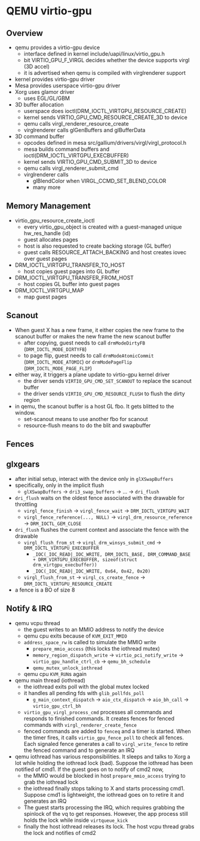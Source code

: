 QEMU virtio-gpu
===============

## Overview

- qemu provides a virtio-gpu device
  - interface defined in kernel include/uapi/linux/virtio_gpu.h
  - bit VIRTIO_GPU_F_VIRGL decides whether the device supports virgl (3D accel)
  - it is advertised when qemu is compiled with virglrenderer support
- kernel provides virtio-gpu driver
- Mesa provides userspace virtio-gpu driver
- Xorg uses glamor driver
  - uses EGL/GL/GBM
- 3D buffer allocation
  - userspace does ioctl(DRM_IOCTL_VIRTGPU_RESOURCE_CREATE)
  - kernel sends VIRTIO_GPU_CMD_RESOURCE_CREATE_3D to device
  - qemu calls virgl_renderer_resource_create
  - virglrenderer calls glGenBuffers and glBufferData
- 3D command buffer
  - opcodes defined in mesa src/gallium/drivers/virgl/virgl_protocol.h
  - mesa builds command buffers and ioctl(DRM_IOCTL_VIRTGPU_EXECBUFFER)
  - kernel sends VIRTIO_GPU_CMD_SUBMIT_3D to device
  - qemu calls virgl_renderer_submit_cmd
  - virglrenderer calls
    - glBlendColor when VIRGL_CCMD_SET_BLEND_COLOR
    - many more

## Memory Management

- virtio_gpu_resource_create_ioctl
  - every virtio_gpu_object is created with a guest-managed unique
    hw_res_handle (id)
  - guest allocates pages
  - host is also requested to create backing storage (GL buffer)
  - guest calls RESOURCE_ATTACH_BACKING and host creates iovec over guest pages
- DRM_IOCTL_VIRTGPU_TRANSFER_TO_HOST
  - host copies guest pages into GL buffer
- DRM_IOCTL_VIRTGPU_TRANSFER_FROM_HOST
  - host copies GL buffer into guest pages
- DRM_IOCTL_VIRTGPU_MAP
  - map guest pages

## Scanout

- When guest X has a new frame, it either copies the new frame to the scanout
  buffer or makes the new frame the new scanout buffer
  - after copying, guest needs to call `drmModeDirtyFB`
    (`DRM_IOCTL_MODE_DIRTYFB`)
  - to page flip, guest needs to call `drmModeAtomicCommit`
    (`DRM_IOCTL_MODE_ATOMIC`) or `drmModePageFlip`
    (`DRM_IOCTL_MODE_PAGE_FLIP`)
- either way, it triggers a plane update to virtio-gpu kernel driver
  - the driver sends `VIRTIO_GPU_CMD_SET_SCANOUT` to replace the scanout
    buffer
  - the driver sends `VIRTIO_GPU_CMD_RESOURCE_FLUSH` to flush the dirty region
- in qemu, the scanout buffer is a host GL fbo.  It gets blitted to the
  window.
  - set-scanout means to use another fbo for scanout
  - resource-flush means to do the blit and swapbuffer

## Fences

## glxgears

- after initial setup, interact with the device only in `glXSwapBuffers`
- specifically, only in the implicit flush
  - `glXSwapBuffers` -> `dri3_swap_buffers` -> ... -> `dri_flush`
- `dri_flush` waits on the oldest fence associated with the drawable for
  throttling
  - `virgl_fence_finish` -> `virgl_fence_wait` -> `DRM_IOCTL_VIRTGPU_WAIT`
  - `virgl_fence_reference(..., NULL)` -> `virgl_drm_resource_reference` -> `DRM_IOCTL_GEM_CLOSE`
- `dri_flush` flushes the current context and associate the fence with the
  drawable
  - `virgl_flush_from_st` -> `virgl_drm_winsys_submit_cmd` -> `DRM_IOCTL_VIRTGPU_EXECBUFFER`
    - `_IOC(_IOC_READ|_IOC_WRITE,
            DRM_IOCTL_BASE,
            DRM_COMMAND_BASE + DRM_VIRTGPU_EXECBUFFER,
            sizeof(struct drm_virtgpu_execbuffer))`
    - `_IOC(_IOC_READ|_IOC_WRITE, 0x64, 0x42, 0x20)`
  - `virgl_flush_from_st` -> `virgl_cs_create_fence` -> `DRM_IOCTL_VIRTGPU_RESOURCE_CREATE`
- a fence is a BO of size 8

## Notify & IRQ

- qemu vcpu thread
  - the guest writes to an MMIO address to notify the device
  - qemu cpu exits because of `KVM_EXIT_MMIO`
  - `address_space_rw` is called to simulate the MMIO write
    - `prepare_mmio_access` (this locks the iothread mutex)
    - `memory_region_dispatch_write`
        -> `virtio_pci_notify_write`
        -> `virtio_gpu_handle_ctrl_cb`
        -> `qemu_bh_schedule`
    - `qemu_mutex_unlock_iothread`
  - qemu cpu `KVM_RUN`s again
- qemu main thread (iothread)
  - the iothread exits poll with the global mutex locked
  - it handles all pending fds with `glib_pollfds_poll`
    - `g_main_context_dispatch`
      -> `aio_ctx_dispatch`
      -> `aio_bh_call`
      -> `virtio_gpu_ctrl_bh`
  - `virtio_gpu_virgl_process_cmd` processes all commands and responds to
    finished commands.  It creates fences for fenced commands with
    `virgl_renderer_create_fence`
  - fenced commands are added to `fenceq` and a timer is started.  When the
    timer fires, it calls `virtio_gpu_fence_poll` to check all fences.  Each
    signaled fence generates a call to `virgl_write_fence` to retire the
    fenced command and to generate an IRQ
- qemu iothread has various responsibilities.  It sleeps and talks to Xorg a
  lot while holding the iothread lock (bad).  Suppose the iothread has been
  notified of cmd1.  If the guest goes on to notify of cmd2 now,
  - the MMIO would be blocked in host `prepare_mmio_access` trying to grab the
    iothread lock
  - the iothread finally stops talking to X and starts processing cmd1.
    Suppose cmd1 is lightweight, the iothread goes on to retire it and
    generates an IRQ
  - The guest starts processing the IRQ, which requires grabbing the spinlock
    of the vq to get responses.  However, the app process still holds the lock
    while inside `virtqueue_kick`
  - finally the host iothread releases its lock.  The host vcpu thread grabs
    the lock and notifies of cmd2
